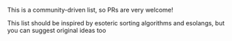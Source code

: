 This is a community-driven list, so PRs are very welcome!

This list should be inspired by esoteric sorting algorithms and esolangs, but you can suggest original ideas too
